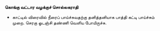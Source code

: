 **கொங்கு வட்டார வழக்குச் சொல்லகராதி**
- காட்டில் விரைவில் நீரைப் பாய்ச்சுவதற்கு தனித்தனியாக பாத்தி கட்டி பாய்ச்சும் முறை. செரகு ஓடஞ்சி தண்ணி வெளிய போயிருச்சு.


